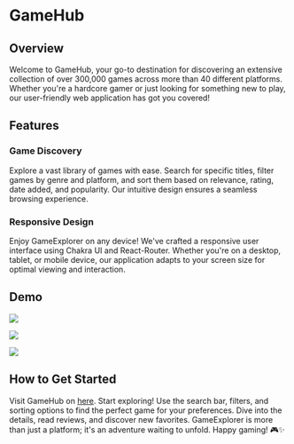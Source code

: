 # GameHub
## Overview
Welcome to GameHub, your go-to destination for discovering an extensive collection of over 300,000 games across more than 40 different platforms. Whether you're a hardcore gamer or just looking for something new to play, our user-friendly web application has got you covered!

## Features
### Game Discovery
Explore a vast library of games with ease. Search for specific titles, filter games by genre and platform, and sort them based on relevance, rating, date added, and popularity. Our intuitive design ensures a seamless browsing experience.

### Responsive Design
Enjoy GameExplorer on any device! We've crafted a responsive user interface using Chakra UI and React-Router. Whether you're on a desktop, tablet, or mobile device, our application adapts to your screen size for optimal viewing and interaction.

## Demo
![](https://github.com/nemanjar13/game-hub/blob/main/Demo-pt1.gif)

![](https://github.com/nemanjar13/game-hub/blob/main/Demo-pt2.gif)

![](https://github.com/nemanjar13/game-hub/blob/main/Demo-pt3.gif)

## How to Get Started
Visit GameHub on [here](game-hub-nemanjar13.vercel.app).
Start exploring! Use the search bar, filters, and sorting options to find the perfect game for your preferences.
Dive into the details, read reviews, and discover new favorites.
GameExplorer is more than just a platform; it's an adventure waiting to unfold. Happy gaming! 🎮✨

